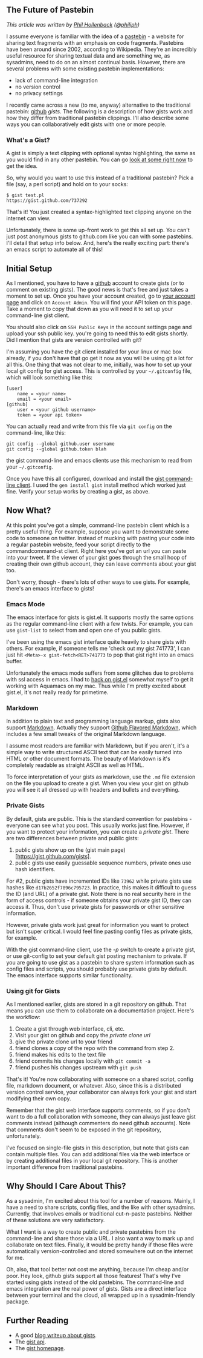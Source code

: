 ## The Future of Pastebin

_This article was written by [Phil Hollenback](www.hollenback.net) ([@philiph](http://www.twitter.com/philiph))_

I assume everyone is familiar with the idea of a [pastebin] - a website for
sharing text fragments with an emphasis on code fragments. Pastebins have been
around since 2002, according to Wikipedia. They're an incredibly useful
resource for sharing textual data and are something we, as sysadmins, need to do
on an almost continual basis. However, there are several problems with some
existing pastebin implementations:

* lack of command-line integration
* no version control
* no privacy settings

I recently came across a new (to me, anyway) alternative to the traditional
pastebin: [github] _gists_.  The following is a description of how gists work
and how they differ from traditional pastebin clippings.  I'll also describe
some ways you can collaboratively edit gists with one or more people.

### What's a Gist?

A gist is simply a text clipping with optional syntax highlighting, the same as
you would find in any other pastebin. You can go [look at some right
now](https://gist.github.com/gists) to get the idea.

So, why would you want to use this instead of a traditional pastebin? Pick a
file (say, a perl script) and hold on to your socks:

    $ gist test.pl
    https://gist.github.com/737292

That's it! You just created a syntax-highlighted text clipping anyone on the
internet can view.

Unfortunately, there is some up-front work to get this all set up. You can't
just post anonymous gists to github.com like you can with some pastebins.  I'll
detail that setup info below.  And, here's the really exciting part: there's an
emacs script to automate all of this!

## Initial Setup

As I mentioned, you have to have a [github] account to create gists (or to
comment on existing gists).  The good news is that's free and just takes a
moment to set up.  Once you have your account created, go to [your account
page](https://github.com/account) and click on `Account Admin`.  You will find
your API token on this page.  Take a moment to copy that down as you will need
it to set up your command-line gist client.

You should also click on `SSH Public Keys` in the account settings page and
upload your ssh public key.  you're going to need this to edit gists shortly.
Did I mention that gists are version controlled with git?

I'm assuming you have the git client installed for your linux or mac box
already, if you don't have that go get it now as you will be using git a lot
for all this. One thing that was not clear to me, initially, was how to set up
your local git config for gist access. This is controlled by your
`~/.gitconfig` file, which will look something like this:

    [user]
        name = <your name>
        email = <your email>
    [github]
        user = <your github username>
        token = <your api token>

You can actually read and write from this file via `git config` on the command-line, like this:

    git config --global github.user username
    git config --global github.token blah

the gist command-line and emacs clients use this mechanism to read from your `~/.gitconfig`.

Once you have this all configured, download and install the [gist command-line
client](https://github.com/defunkt/gist). I used the `gem install gist` install
method which worked just fine. Verify your setup works by creating a gist, as
above.

## Now What?

At this point you've got a simple, command-line pastebin client which
is a pretty useful thing.  For example, suppose you want to demonstrate some
code to someone on twitter. Instead of mucking with pasting your code into a
regular pastebin website, feed your script directly to the commandcommand-st
client.  Right here you've got an url you can paste into your tweet.  If the
viewer of your gist goes through the small hoop of creating their own github
account, they can leave comments about your gist too.

Don't worry, though - there's lots of other ways to use gists. For example,
there's an emacs interface to gists!

### Emacs Mode

The emacs interface for gists is gist.el.  It supports mostly the same options
as the regular command-line client with a few twists.  For example, you can use
`gist-list` to select from and open one of you public gists.

I've been using the emacs gist interface quite heavily to share gists with
others.  For example, if someone tells me 'check out my gist 741773', I can
just hit `<Meta>-x gist-fetch<RET>741773` to pop that gist right into an emacs
buffer.

Unfortunately the emacs mode suffers from some glitches due to problems with
ssl access in emacs.  I had to [hack on
gist.el](https://github.com/tels7ar/gist.el) somewhat myself to get it working
with Aquamacs on my mac. Thus while I'm pretty excited about gist.el, it's not
really ready for primetime.

### Markdown

In addition to plain text and programming language markup, gists also support
[Markdown](http://daringfireball.net/projects/markdown/syntax).  Actually they
support [Github Flavored
Markdown](http://github.github.com/github-flavored-markdown/), which includes a
few small tweaks of the original Markdown language.

I assume most readers are familiar with Markdown, but if you aren't, it's a
simple way to write structured ASCII text that can be easily turned into HTML
or other document formats.  The beauty of Markdown is it's completely readable
as straight ASCII as well as HTML.

To force interpretation of your gists as markdown, use the `.md` file extension
on the file you upload to create a gist.  When you view your gist on github you
will see it all dressed up with headers and bullets and everything.

### Private Gists

By default, gists are public.  This is the standard convention for pastebins -
everyone can see what you post.  This usually works just fine.  However, if you
want to protect your information, you can create a *private gist*.  There are
two differences between private and public gists:

1. public gists show up on the (gist main page)[https://gist.github.com/gists].
1. public gists use easily guessable sequence numbers, private ones use hash identifiers.

For #2, public gists have incremented IDs like `73962` while private gists use
hashes like `d17b2652f7896c795723`.  In practice, this makes it difficult to
guess the ID (and URL) of a private gist.  Note there is no real security here
in the form of access controls - if someone obtains your private gist ID, they
can access it.  Thus, don't use private gists for passwords or other sensitive
information.

However, private gists work just great for information you want to protect but
isn't super critical.  I would feel fine pasting config files as private gists,
for example.

With the gist command-line client, use the *-p* switch to create a private
gist, or use  git-config to set your default gist posting mechanism to private.
If you are going to use gist as a pastebin to share system information such as
config files and scripts, you should probably use private gists by default.
The emacs interface supports similar functionality.

### Using git for Gists

As I mentioned earlier, gists are stored in a git repository on github.  That
means you can use them to collaborate on a documentation project.  Here's the
workflow:

1. Create a gist through web interface, cli, etc.
2. Visit your gist on github and copy the *private clone url*
3. give the private clone url to your friend
3. friend clones a copy of the repo with the command from step 2.
4. friend makes his edits to the text file
5. friend commits his changes locally with `git commit -a`
6. friend pushes his changes upstream with `git push`

That's it! You're now collaborating with someone on a shared script, config
file, markdown document, or whatever.  Also, since this is a distributed
version control service, your collaborator can always fork your gist and start
modifying their own copy.

Remember that the gist web interface supports comments, so if you don't want to
do a full collaboration with someone, they can always just leave gist comments
instead (although commenters do need github accounts). Note that comments
don't seem to be exposed in the git repository, unfortunately.

I've focused on single-file gists in this description, but note that gists can
contain multiple files.  You can add additional files via the web interface or
by creating additional files in your local git repository.  This is another
important difference from traditional pastebins.

## Why Should I Care About This?

As a sysadmin, I'm excited about this tool for a number of reasons. Mainly, I
have a need to share scripts, config files, and the like with other sysadmins.
Currently, that involves emails or traditional cut-n-paste pastebins. Neither
of these solutions are very satisfactory.

What I want is a way to create public and private pastebins from the
command-line and share those via a URL.  I also want a way to mark up and
collaborate on text files.  Finally, it would be pretty handy if those files
were automatically version-controlled and stored somewhere out on the internet
for me.

Oh, also, that tool better not cost me anything, because I'm cheap and/or poor.
Hey look, github gists support all those features!  That's why I've started
using gists instead of the old pastebins.  The command-line and emacs
integration are the real power of gists.  Gists are a direct interface between
your terminal and the cloud, all wrapped up in a sysadmin-friendly package.

## Further Reading

* A good [blog writeup about gists](http://zerokspot.com/weblog/2008/07/22/github-presents-gist/).
* The [gist api].
* The [gist homepage](http:/www.github.com/gists).

[github]: http://www.github.com
[pastebin]: http://www.wikimedia.org/wikipedia/en/wiki/Pastebin
[gist api]: http://develop.github.com/p/gist.html

